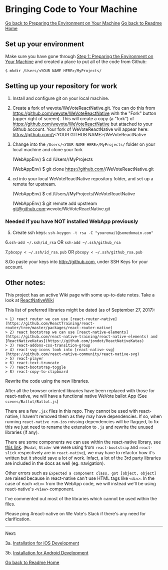 # Bringing Code to Your Machine
[Go back to Preparing the Environment on Your Machine](ENVIRONMENT.md)
[Go back to Readme Home](../../README.md)

## Set up your environment

Make sure you have gone through [Step 1: Preparing the Environment on Your Machine](ENVIRONMENT.md) 
and created a place to put all of the code from Github:

    $ mkdir /Users/<YOUR NAME HERE>/MyProjects/

## Setting up your repository for work

1. Install and configure git on your local machine.

2. Create a fork of wevote/WeVoteReactNative.git. You can do this from https://github.com/wevote/WeVoteReactNative 
with the "Fork" button (upper right of screen). This will create a copy (a "fork") of https://github.com/wevote/WeVoteReactNative 
but attached to your Github account. Your fork of WeVoteReactNative will appear here: 
https://github.com/\<YOUR GITHUB NAME\>/WeVoteReactNative

3. Change into the `/Users/<YOUR NAME HERE>/MyProjects/` folder on your local machine and clone your fork  


    (WebAppEnv) $ cd /Users/<YOUR NAME HERE>/MyProjects
    
    (WebAppEnv) $ git clone https://github.com/<YOUR USERNAME HERE>/WeVoteReactNative.git

4. cd into your local WeVoteReactNative repository folder, and set up a remote for upstream.


    (WebAppEnv) $ cd /Users/<YOUR NAME HERE>/MyProjects/WeVoteReactNative
    
    (WebAppEnv) $ git remote add upstream git@github.com:wevote/WeVoteReactNative.git

### Needed if you have NOT installed WebApp previously

5. Create ssh keys: `ssh-keygen -t rsa -C "youremail@somedomain.com"`  

6.`ssh-add ~/.ssh/id_rsa` OR `ssh-add ~/.ssh/github_rsa`

7.`pbcopy < ~/.ssh/id_rsa.pub` OR `pbcopy < ~/.ssh/github_rsa.pub`

8.Go paste your keys into http://github.com, under SSH Keys for your account.  


## Other notes:

This project has an active Wiki page with some up-to-date notes.  Take a look at [ReactNativeWiki](https://github.com/wevote/WeVoteReactNative/wiki)

This list of preferred libraries might be dated (as of September 27, 2017): 

    > 1) react router we can use [react-router-native](https://github.com/ReactTraining/react-router/tree/master/packages/react-router-native)
    > 2) react bootstrap we can use [react-native-elements](https://github.com/react-native-training/react-native-elements) and [ReactNativeKatas](https://github.com/jondot/ReactNativeKatas)
    > 3) react-addons-css-transition-group
    > 4) react-svg-icons look into [react-native-svg](https://github.com/react-native-community/react-native-svg)
    > 5) react-player
    > 6) react-text-truncate
    > 7) react-bootstrap-toggle
    > 8) react-copy-to-clipboard

Rewrite the code using the new libraries.

After all the browser oriented libraries have been replaced with those for react-native, we will have a functional native 
WeVote ballot App (See `scenes/Ballot/Ballot.js`)

There are a few `.jsx` files in this repo. They cannot be used with react-native, I haven't removed them as they may 
have dependencies. If so, when running `react-native run-ios` missing dependencies will be flagged, to fix this we just 
need to rename the extension to `.js` and rewrite the unused libraries (if any).

There are some components we can use within the react-native library, see [this link](https://facebook.github.io/react-native/docs/components-and-apis.html). (`Modal`, `Slider` we were using from `react-bootstrap` and `react-slick` respectively are in `react-native`), we may have to refactor how it's written but it should save a lot of work. Infact, a lot of the 3rd party libraries are included in the docs as well (eg. navigation).

Other errors such as `Expected a component class, got [object, object]` are raised because in react-native can't use HTML 
tags like `<div>`.  In the case of each `<div>` from the WebApp code, we will instead we'll be using react-native's `<View>` component.

I've commented out most of the libraries which cannot be used within the files.

Please ping #react-native on We Vote's Slack if there's any need for clarification.



---

Next:

3a. [Installation for iOS Development](ENVIRONMENT_IOS.md)

3b. [Installation for Android Development](ENVIRONMENT_ANDROID.md)


[Go back to Readme Home](../../README.md)

